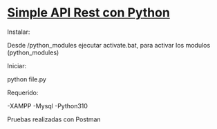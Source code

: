 # [Simple API Rest con Python](https://github.com/yef-marcano/simple-api-rest-python)

Instalar:

Desde /python_modules ejecutar activate.bat, para activar los modulos (python_modules)

Iniciar:

python file.py

Requerido: 
 
-XAMPP
-Mysql
-Python310

Pruebas realizadas con Postman